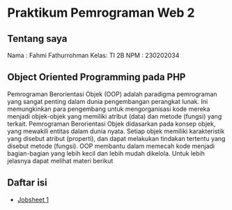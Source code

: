 # Praktikum Pemrograman Web 2
## Tentang saya
Nama : Fahmi Fathurrohman
Kelas: TI 2B
NPM  : 230202034
## Object Oriented Programming pada PHP
Pemrograman Berorientasi Objek (OOP) adalah paradigma pemrograman yang sangat penting dalam dunia pengembangan perangkat lunak. Ini memungkinkan para pengembang untuk mengorganisasi kode mereka menjadi objek-objek yang memiliki atribut (data) dan metode (fungsi) yang terkait.
Pemrograman Berorientasi Objek didasarkan pada konsep objek, yang mewakili entitas dalam dunia nyata. Setiap objek memiliki karakteristik yang disebut atribut (properti), dan dapat melakukan tindakan tertentu yang disebut metode (fungsi). OOP membantu dalam memecah kode menjadi bagian-bagian yang lebih kecil dan lebih mudah dikelola.
Untuk lebih jelasnya dapat melihat materi berikut
## Daftar isi
- [Jobsheet 1](https://github.com/fahmifath/praktik-pweb2-week1/tree/main/jobsheet-1)